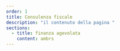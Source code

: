 ```yaml
---
order: 1
title: Consulenza fiscale
description: "il contenuto della pagina "
sections:
  - title: finanza agevolata
    content: ambrs
---
```

